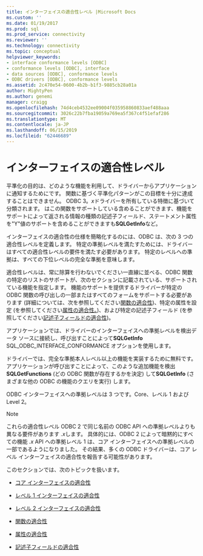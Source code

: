 ```yaml
---
title: インターフェイスの適合性レベル |Microsoft Docs
ms.custom: ''
ms.date: 01/19/2017
ms.prod: sql
ms.prod_service: connectivity
ms.reviewer: ''
ms.technology: connectivity
ms.topic: conceptual
helpviewer_keywords:
- interface conformance levels [ODBC]
- conformance levels [ODBC], interface
- data sources [ODBC], conformance levels
- ODBC drivers [ODBC], conformance levels
ms.assetid: 2c470e54-0600-4b2b-b1f3-9885cb28a01a
author: MightyPen
ms.author: genemi
manager: craigg
ms.openlocfilehash: 74d4ceb4532ee09004f035958860833aef488aaa
ms.sourcegitcommit: 3026c22b7fba19059a769ea5f367c4f51efaf286
ms.translationtype: MT
ms.contentlocale: ja-JP
ms.lasthandoff: 06/15/2019
ms.locfileid: "62446689"
---
```

# <a name="interface-conformance-levels"></a>インターフェイスの適合性レベル
平準化の目的は、どのような機能を利用して、ドライバーからアプリケーションに通知するためにです。 関数に基づく平準化パターンがこの目標を十分に達成することはできません。 ODBC 3。*x*ドライバーを所有している特徴に基づいて分類されます。 はこの関数をサポートしている含めることができます、機能をサポートによって返される情報の種類の記述子フィールド、ステートメント属性を"Y"値のサポートを含めることができますも**SQLGetInfo**など。  
  
 インターフェイスの適合性の仕様を簡略化するのには、ODBC は、次の 3 つの適合性レベルを定義します。 特定の準拠レベルを満たすためには、ドライバーはすべての適合性レベルの要件を満たす必要があります。 特定のレベルへの準拠は、すべての下位レベルの完全な準拠を意味します。  
  
 適合性レベルは、常に除算を行わないでください一直線に並べる、ODBC 関数の特定のリストのサポートが、次のセクションに記載されている、サポートされている機能を指定します。 機能のサポートを提供するドライバーが特定の ODBC 関数の呼び出しの一部またはすべてのフォームをサポートする必要があります (詳細については、次を参照してください[関数の適合性](../../../odbc/reference/develop-app/function-conformance.md))、特定の属性を設定 (を参照してください[属性の適合性。](../../../odbc/reference/develop-app/attribute-conformance.md))、および特定の記述子フィールド (を参照してください[記述子フィールドの適合性](../../../odbc/reference/develop-app/descriptor-field-conformance.md))。  
  
 アプリケーションでは、ドライバーのインターフェイスへの準拠レベルを検出データ ソースに接続し、呼び出すことによって**SQLGetInfo** SQL_ODBC_INTERFACE_CONFORMANCE オプションを使用します。  
  
 ドライバーでは、完全な準拠本人レベル以上の機能を実装するために無料です。 アプリケーションが呼び出すことによって、このような追加機能を検出**SQLGetFunctions** (どの ODBC 関数が存在するかを決定) して**SQLGetInfo** (さまざまな他の ODBC の機能のクエリを実行) します。  
  
 ODBC インターフェイスへの準拠レベルは 3 つです。Core、レベル 1 および Level 2。  
  
> [!NOTE]
>  これらの適合性レベル ODBC 2 で同じ名前の ODBC API への準拠レベルよりも異なる要件があります *.x*します。 具体的には、ODBC 2 によって暗黙的にすべての機能 *.x* API への準拠レベル 1 は、コア インターフェイスへの準拠レベルの一部であるようになりました。 その結果、多くの ODBC ドライバーは、コア レベル インターフェイスの適合性を報告する可能性があります。  
  
 このセクションでは、次のトピックを扱います。  
  
-   [コア インターフェイスの適合性](../../../odbc/reference/develop-app/core-interface-conformance.md)  
  
-   [レベル 1 インターフェイスの適合性](../../../odbc/reference/develop-app/level-1-interface-conformance.md)  
  
-   [レベル 2 インターフェイスの適合性](../../../odbc/reference/develop-app/level-2-interface-conformance.md)  
  
-   [関数の適合性](../../../odbc/reference/develop-app/function-conformance.md)  
  
-   [属性の適合性](../../../odbc/reference/develop-app/attribute-conformance.md)  
  
-   [記述子フィールドの適合性](../../../odbc/reference/develop-app/descriptor-field-conformance.md)
